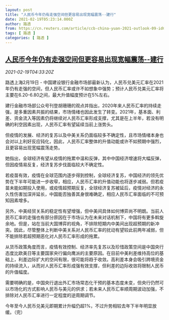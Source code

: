 ```yaml
---
layout: post
title: "人民币今年仍有走强空间但更容易出现宽幅震荡--建行"
date: 2021-02-19T05:23:14.000Z
author: 路透
from: https://cn.reuters.com/article/ccb-china-yuan-2021-outlook-09-idCNKBS2AJ0BI
tags: [ 路透 ]
categories: [ 路透 ]
---
```

<!--1613712194000-->
[人民币今年仍有走强空间但更容易出现宽幅震荡--建行](https://cn.reuters.com/article/ccb-china-yuan-2021-outlook-09-idCNKBS2AJ0BI)
------

<div>
<div><i>2021-02-19T04:33:20Z</i></div><p>路透上海2月19日 - 中国建设银行金融市场部最新认为，人民币兑美元汇率在2021年仍有走强的空间，但人民币汇率或许不如想象中强势；预计人民币兑美元汇率将主要在6.20-6.80之间，最大升值幅度预计在5%左右。</p><p>建行金融市场部公众号刊登胡珊珊的观点并指出，2020年来人民币汇率的持续走强，是多重因素共振的结果，市场情绪也因此发生了转变。2021年，基本面、利差、资金流入等因素仍将继续对人民币汇率形成支撑，尤其是在上半年，若没有明确的利空因素出现，人民币汇率有望延续当前上涨势头。</p><p>但疫情的发展、经济的复苏以及中美关系仍面临较多不确定性，且市场情绪本身也会对以上利好反应钝化，因此，人民币汇率整体的升值动能或许不如预期中强烈，且更容易出现宽幅震荡走势。</p><p>她指出，全球经济有望从疫情的拖累中温和反弹，其中中国经济增速将大幅反弹，但因疫情易反复，经济复苏步伐面临较大不确定性。</p><p>若疫苗有效，疫情在全球范围内逐步得到控制，全球经济复苏，中国经济的领先优势在下半年可能进一步收窄，相应，人民币汇率的升值动能也将逐步减弱。但若疫苗未能如期投入使用，或疫情超预期反复，全球经济复苏被延后，疫情对经济的永久性伤害加深并延长，中国能否独善其身很难确定，相应人民币汇率面临的不可预知因素增多。</p><p>另外，中美经贸关系的稳定性有望增强，但中美间具体如何博弈尚不明朗。当前人民币汇率的走强也有部分原因在于市场认为在未来对话机制下，中国将有更多斡旋余地。但是，站在当前大国博弈的视角，不排除短期内中美间出现超预期的新冲突。因此，尽管整体上判断中美关系对人民币汇率的扰动有望较此前两年减弱，但不能排除若超预期恶化对人民币汇率形成的拖累。</p><p>从货币政策角度而言，疫情有效控制、经济率先复苏以及珍惜政策空间是中国央行态度比欧美日等主要国家央行偏向鹰派的主要原因。在目前中美利差维持高位的基础上，利差边际扩大的空间有限，很可能将趋于收敛。高利差本身会吸引跨境资金的持续流入，从而对人民币汇率形成强有效支撑，但利差的边际收敛将限制人民币的升值幅度。</p><p>需要明确的是，中国央行退出外汇市场常态化干预的基本态度未变，但央行仍然可以市场化的方式影响人民币与美元的供求；若未来人民币汇率顺周期波动加强，不排除对人民币汇率进行一定程度的逆周期调节。</p><p>今年至今人民币兑美元即期累计升幅仍超1%，不过升势相较去年下半年明显放缓。（完）</p>
</div>
